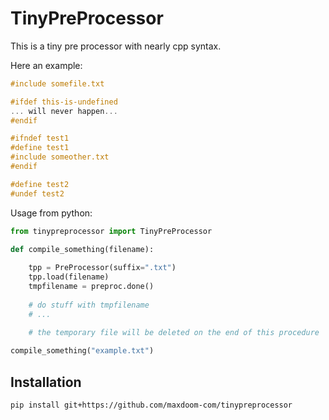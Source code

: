 TinyPreProcessor
================

This is a tiny pre processor with nearly cpp syntax.

Here an example:

```c
#include somefile.txt

#ifdef this-is-undefined
... will never happen...
#endif

#ifndef test1
#define test1
#include someother.txt
#endif

#define test2
#undef test2
```

Usage from python:

```py
from tinypreprocessor import TinyPreProcessor

def compile_something(filename):
    
    tpp = PreProcessor(suffix=".txt")
    tpp.load(filename)
    tmpfilename = preproc.done()
    
    # do stuff with tmpfilename
    # ...
    
    # the temporary file will be deleted on the end of this procedure

compile_something("example.txt")
```

Installation
------------

```sh
pip install git+https://github.com/maxdoom-com/tinypreprocessor
```
